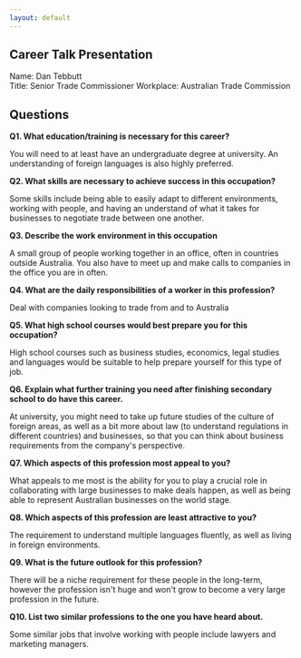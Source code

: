 ```yaml
---
layout: default
---
```


## Career Talk Presentation

Name: Dan Tebbutt  
Title: Senior Trade Commissioner
Workplace: Australian Trade Commission

## Questions

**Q1. What education/training is necessary for this career?**

You will need to at least have an undergraduate degree at university. An understanding of foreign languages is also highly preferred.

**Q2. What skills are necessary to achieve success in this occupation?**

Some skills include being able to easily adapt to different environments, working with people, and having an understand of what it takes for businesses to negotiate trade between one another.

**Q3. Describe the work environment in this occupation**

A small group of people working together in an office, often in countries outside Australia. You also have to meet up and make calls to companies in the office you are in often.

**Q4. What are the daily responsibilities of a worker in this profession?**

Deal with companies looking to trade from and to Australia

**Q5. What high school courses would best prepare you for this occupation?**

High school courses such as business studies, economics, legal studies and languages would be suitable to help prepare yourself for this type of job.

**Q6. Explain what further training you need after finishing secondary school to do have this career.**

At university, you might need to take up future studies of the culture of foreign areas, as well as a bit more about law (to understand regulations in different countries) and businesses, so that you can think about business requirements from the company's perspective.

**Q7. Which aspects of this profession most appeal to you?**

What appeals to me most is the ability for you to play a crucial role in collaborating with large businesses to make deals happen, as well as being able to represent Australian businesses on the world stage.

**Q8. Which aspects of this profession are least attractive to you?**

The requirement to understand multiple languages fluently, as well as living in foreign environments.

**Q9. What is the future outlook for this profession?**

There will be a niche requirement for these people in the long-term, however the profession isn't huge and won't grow to become a very large profession in the future.

**Q10. List two similar professions to the one you have heard about.**

Some similar jobs that involve working with people include lawyers and marketing managers.
